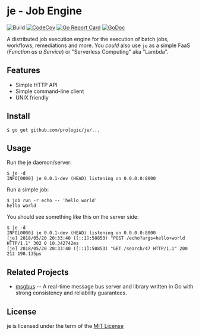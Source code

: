# je - Job Engine

![Build](https://github.com/prologic/je/workflows/Build/badge.svg)
[![CodeCov](https://codecov.io/gh/prologic/je/branch/master/graph/badge.svg)](https://codecov.io/gh/prologic/je)
[![Go Report Card](https://goreportcard.com/badge/prologic/je)](https://goreportcard.com/report/prologic/je)
[![GoDoc](https://godoc.org/github.com/prologic/je?status.svg)](https://godoc.org/github.com/prologic/je) 

A distributed job execution engine for the execution of batch jobs, workflows,
remediations and more. You *could* also use `je` as a simple FaaS
(*Function as a Service*) or "Serverless Computing" aka "Lambda".

## Features

* Simple HTTP API
* Simple command-line client
* UNIX friendly

## Install

```#!bash
$ go get github.com/prologic/je/...
```

## Usage

Run the je daemon/server:

```#!bash
$ je -d
INFO[0000] je 0.0.1-dev (HEAD) listening on 0.0.0.0:8000
```

Run a simple job:


```#!bash
$ job run -r echo -- 'hello world'
hello world
```

You should see something like this on the server side:

```
$ je -d
INFO[0000] je 0.0.1-dev (HEAD) listening on 0.0.0.0:8000
[je] 2018/05/20 20:33:40 ([::1]:50853) "POST /echo?args=hello+world HTTP/1.1" 302 0 10.342742ms
[je] 2018/05/20 20:33:40 ([::1]:50853) "GET /search/47 HTTP/1.1" 200 212 198.135µs
```

## Related Projects

* [msgbus](https://github.com/prologic/msgbus) -- A real-time message bus server and library written in Go with strong consistency and reliability guarantees.

## License

je is licensed under the term of the [MIT License](https://github.com/prologic/je/blob/master/LICENSE)
